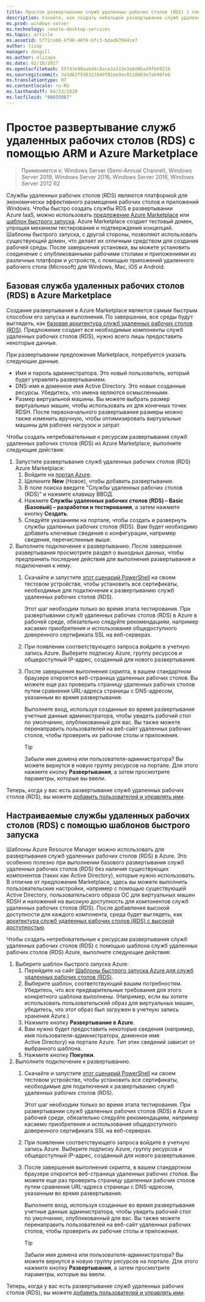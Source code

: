 ```yaml
---
title: Простое развертывание служб удаленных рабочих столов (RDS) с помощью ARM и Azure Marketplace
description: Узнайте, как создать небольшое развертывание служб удаленных рабочих столов (RDS) в Azure с помощью шаблонов ARM и Azure Marketplace.
ms.prod: windows-server
ms.technology: remote-desktop-services
ms.topic: article
ms.assetid: 5f72ceb6-6f90-48f6-bfc3-bdad63984ce7
author: lizap
manager: dongill
ms.author: elizapo
ms.date: 02/10/2017
ms.openlocfilehash: 55f43e90aabd4c8ace3a333e3e6d86a49fb69210
ms.sourcegitcommit: 3a3d62f938322849f81ee9ec01186b3e7ab90fe0
ms.translationtype: HT
ms.contentlocale: ru-RU
ms.lasthandoff: 04/23/2020
ms.locfileid: "80855087"
---
```

# <a name="seamlessly-deploy-rds-with-arm-and-azure-marketplace"></a>Простое развертывание служб удаленных рабочих столов (RDS) с помощью ARM и Azure Marketplace

>Применяется к: Windows Server (Semi-Annual Channel), Windows Server 2019, Windows Server 2016, Windows Server 2016, Windows Server 2012 R2

Службы удаленных рабочих столов (RDS) являются платформой для экономически эффективного размещения рабочих столов и приложений Windows. Чтобы быстро создать службы RDS в развертывании Azure IaaS, можно использовать [предложение Azure Marketplace](#basic-rds-through-the-azure-marketplace) или [шаблон быстрого запуска](#customized-rds-using-quickstart-templates). Azure Marketplace создает тестовый домен, упрощая механизм тестирования и подтверждения концепций. Шаблоны быстрого запуска, с другой стороны, позволяют использовать существующий домен, что делает их отличным средством для создания рабочей среды. После завершения установки, вы можете установить соединение с опубликованными рабочими столами и приложениями из различных платформ и устройств, с помощью приложений удаленного рабочего стола (Microsoft) для Windows, Mac, iOS и Android.

## <a name="basic-rds-through-the-azure-marketplace"></a>Базовая служба удаленных рабочих столов (RDS) в Azure Marketplace

Создание развертывания в Azure Marketplace является самым быстрым способом его запуска и выполнения. По завершении, все среды будут выглядеть, как [базовая архитектура служб удаленных рабочих столов (RDS)](desktop-hosting-logical-architecture.md#basic-deployment). Предложение создает все необходимые компоненты служб удаленных рабочих столов (RDS), нужно всего лишь предоставить некоторые данные. 

При развертывании предложения Marketplace, потребуется указать следующие данные.
- Имя и пароль администратора. Это новый пользователь, который будет управлять развертыванием.
- DNS-имя и доменное имя Active Directory. Это новые созданные ресурсы. Убедитесь, что имена являются осмысленными.
- Размер виртуальной машины. Вы можете выбрать размер виртуальных машин, чтобы использовать их для конечных точек RDSH. После первоначального развертывания размеры можно также изменить вручную, чтобы оптимизировать виртуальные машины для рабочих нагрузок и затрат.

Чтобы создать нетребовательные к ресурсам развертывания служб удаленных рабочих столов (RDS) из Azure Marketplace, выполните следующие действия: 

1. Запустите развертывание служб удаленных рабочих столов (RDS) Azure Marketplace:
   1. Войдите на [портал Azure](https://portal.azure.com).
   2. Щелкните **New** (Новое), чтобы добавить развертывание.
   3. В поле поиска введите "Службы удаленных рабочих столов (RDS)" и нажмите клавишу ВВОД.
   4. Нажмите **Службы удаленных рабочих столов (RDS) – Basic (Базовый) – разработки и тестирования**, а затем нажмите кнопку **Создать**.
   5. Следуйте указаниям на портале, чтобы создать и развернуть службы удаленных рабочих столов (RDS). Вам будет необходимо добавить ключевые сведения о конфигурации, например сведения, перечисленные выше. 
2. Выполните подключение к развертыванию. После завершения развертывания просмотрите раздел о выходных данных, чтобы предпринять последние действия для выполнения развертывания и подключения к нему.
   1. Скачайте и запустите [этот сценарий PowerShell](https://gallery.technet.microsoft.com/Azure-Resource-Manager-4ea7e328) на своем тестовом устройстве, чтобы установить все сертификаты, необходимые для подключения к развертыванию служб удаленных рабочих столов (RDS). 
   
      Этот шаг необходим только во время этапа тестирования. При развертывании служб удаленных рабочих столов (RDS) в Azure в рабочей среде, обязательно следуйте рекомендациям, например касаемо приобретения и использования общедоступного доверенного сертификата SSL на веб-серверах.

   2. При появлении соответствующего запроса войдите в учетную запись Azure. Выберите подписку Azure, группу ресурсов и общедоступный IP-адрес, созданный для нового развертывания.
   3. После завершения выполнения скрипта, в вашем стандартном браузере откроется веб-страница удаленных рабочих столов. Вы можете еще раз проверить страницу удаленных рабочих столов путем сравнения URL-адреса страницы с DNS-адресом, указанным во время развертывания. 
   
      Выполните вход, используя созданные во время развертывания учетные данные администратора, чтобы увидеть рабочий стол по умолчанию, опубликованный для вас. Вы также можете перенаправить пользователей на веб-сайт удаленных рабочих столов, чтобы проверить их рабочие столы и приложения.

      > [!TIP]
      > Забыли имя домена или пользователя-администратора? Вы можете вернутся в новую группу ресурсов на портале. Для этого нажмите кнопку **Развертывания**, а затем просмотрите параметры, которые вы ввели.

Теперь, когда у вас есть развертывание служб удаленных рабочих столов (RDS), вы можете [добавить пользователей и управлять ими](rds-user-management.md).

## <a name="customized-rds-using-quickstart-templates"></a>Настраиваемые службы удаленных рабочих столов (RDS) с помощью шаблонов быстрого запуска

Шаблоны Azure Resource Manager можно использовать для развертывания служб удаленных рабочих столов (RDS) в Azure. Это особенно полезно при выполнении базового развертывания служб удаленных рабочих столов (RDS) без наличия существующих компонентов (таких как Active Directory), которые нужно использовать. В отличие от предложения Marketplace, здесь вы можете выполнить пользовательские настройки, например с помощью существующей Active Directory, пользовательского образа ОС для виртуальных машин RDSH и наложений на высокую доступность для компонентов служб удаленных рабочих столов (RDS). После добавления высокой доступности для каждого компонента, среда будет выглядеть, как [архитектура служб удаленных рабочих столов (RDS) с высокой доступностью](desktop-hosting-logical-architecture.md#highly-available-deployment).

Чтобы создать нетребовательные к ресурсам развертывания служб удаленных рабочих столов (RDS) с помощью шаблона служб удаленных рабочих столов (RDS) Azure, выполните следующие действия: 

1. Выберите шаблон быстрого запуска Azure:
   1. Перейдите на сайт [Шаблоны быстрого запуска Azure для служб удаленных рабочих столов (RDS)](https://aka.ms/rdautomation).
   2. Выберите шаблон, соответствующий вашим потребностям. Убедитесь, что все предварительные требования для этого конкретного шаблона выполнены. (Например, если вы хотите использовать пользовательский образ для виртуальных машин, убедитесь, что этот образ был загружен в учетную запись хранения Azure.)
   3. Нажмите кнопку **Развертывание в Azure**.
   4. Вам нужно будет предоставить некоторые сведения (например, имя пользователя-администратора, доменное имя Active Directory) на портале Azure. Тип этих сведений зависит от выбранного шаблона.
   5. Нажмите кнопку **Покупки**.
2. Выполните подключение к развертыванию. 
   1. Скачайте и запустите [этот сценарий PowerShell](https://gallery.technet.microsoft.com/Azure-Resource-Manager-4ea7e328) на своем тестовом устройстве, чтобы установить все сертификаты, необходимые для подключения к развертыванию служб удаленных рабочих столов (RDS). 
   
      Этот шаг необходим только во время этапа тестирования. При развертывании служб удаленных рабочих столов (RDS) в Azure в рабочей среде, обязательно следуйте рекомендациям, например касаемо приобретения и использования общедоступного доверенного сертификата SSL на веб-серверах.

   2. При появлении соответствующего запроса войдите в учетную запись Azure. Выберите подписку Azure, группу ресурсов и общедоступный IP-адрес, созданный для нового развертывания.
   3. После завершения выполнения скрипта, в вашем стандартном браузере откроется веб-страница удаленных рабочих столов. Вы можете еще раз проверить страницу удаленных рабочих столов путем сравнения URL-адреса страницы с DNS-адресом, указанным во время развертывания. 
   
      Выполните вход, используя созданные во время развертывания учетные данные администратора, чтобы увидеть рабочий стол по умолчанию, опубликованный для вас. Вы также можете перенаправить пользователей на веб-сайт удаленных рабочих столов, чтобы проверить их рабочие столы и приложения.

      > [!TIP]
      > Забыли имя домена или пользователя-администратора? Вы можете вернутся в новую группу ресурсов на портале. Для этого нажмите кнопку **Развертывания**, а затем просмотрите параметры, которые вы ввели.

Теперь, когда у вас есть развертывание служб удаленных рабочих столов (RDS), вы можете [добавить пользователей и управлять ими](rds-user-management.md).

